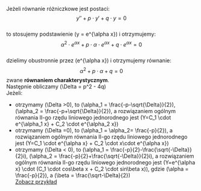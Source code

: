 Jeżeli równanie różniczkowe jest postaci:  
$$
y'' + p \cdot y' + q \cdot y = 0
$$  
to stosujemy podstawienie \(y = e^{\alpha x}\) i otrzymujemy:  
$$ \alpha^2 \cdot e^{\alpha x} + p \cdot \alpha \cdot e^{\alpha x} + q \cdot e^{\alpha x} = 0 $$  
dzielimy obustronnie przez \(e^{\alpha x}\) i otrzymujemy równanie:  
$$ \alpha^2 + p \cdot \alpha + q = 0 $$
zwane **równaniem charakterystycznym**.  
Następnie obliczamy \(\Delta = p^2 - 4q\)  
Jeżeli:  

- otrzymamy \(\Delta >0\), to \(\alpha_1 = \frac{-p-\sqrt{\Delta}}{2}\), \(\alpha_2 = \frac{-p+\sqrt{\Delta}}{2}\), a rozwiązaniem ogólnym równania II-go rzędu liniowego jednorodnego jest \(Y=C_1 \cdot e^{\alpha_1 x} + C_2 \cdot e^{\alpha_2 x}\)
- otrzymamy \(\Delta =0\), to \(\alpha_1 = \alpha_2= \frac{-p}{2}\), a rozwiązaniem ogólnym równania II-go rzędu liniowego jednorodnego jest \(Y=C_1 \cdot e^{\alpha x} + C_2 \cdot x\cdot e^{\alpha x}\)
- otrzymamy \(\Delta < 0\), to \(\alpha_1 = \frac{-p}{2}-\frac{\sqrt{-\Delta}}{2}i\), \(\alpha_2 = \frac{-p}{2}+\frac{\sqrt{-\Delta}}{2}i\), a rozwiązaniem ogólnym równania II-go rzędu liniowego jednorodnego jest \(Y=e^{\alpha x} \cdot (C_1 \cdot cos\beta x + C_2 \cdot sin\beta x)\), gdzie \(\alpha = \frac{-p}{2}\), a \(\beta = \frac{\sqrt-\Delta}{2}\)  
[Zobacz przykład](metoda1-rzedu-2)  
